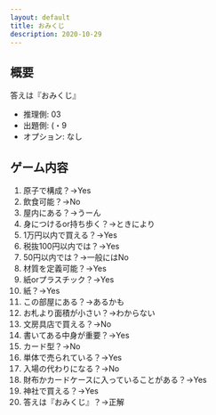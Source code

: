 ```yaml
---
layout: default
title: おみくじ
description: 2020-10-29
---
```


## 概要

答えは『おみくじ』

- 推理側: 03
- 出題側: (・9
- オプション: なし

## ゲーム内容

1. 原子で構成？→Yes
2. 飲食可能？→No
3. 屋内にある？→うーん
4. 身につけるor持ち歩く？→ときにより
5. 1万円以内で買える？→Yes
6. 税抜100円以内では？→Yes
7. 50円以内では？→一般にはNo
8. 材質を定義可能？→Yes
9. 紙orプラスチック？→Yes
10. 紙？→Yes
11. この部屋にある？→あるかも
12. お札より面積が小さい？→わからない
13. 文房具店で買える？→No
14. 書いてある中身が重要？→Yes
15. カード型？→No
16. 単体で売られている？→Yes
17. 入場の代わりになる？→No
18. 財布かカードケースに入っていることがある？→Yes
19. 神社で買える？→Yes
20. 答えは『おみくじ』？→正解
